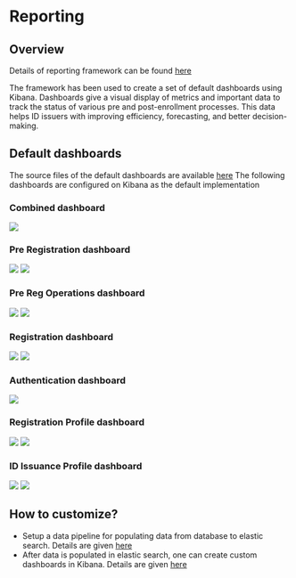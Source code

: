 # Reporting

## Overview

Details of reporting framework can be found [here](https://github.com/mosip/reporting/blob/1.2.0-rc2/README.md)

The framework has been used to create a set of default dashboards using Kibana. Dashboards give a visual display of metrics and important data to track the status of various pre and post-enrollment processes. This data helps ID issuers with improving efficiency, forecasting, and better decision-making.

## Default dashboards
The source files of the default dashboards are available [here](https://github.com/mosip/reporting/tree/1.2.0-rc2/dashboards)
The following dashboards are configured on Kibana as the default implementation

### Combined dashboard
  ![](_images/reports-combined-dashboard.png)
  

### Pre Registration dashboard
  ![](_images/reports-preregistration-1.png)
  ![](_images/reports-preregistration-1.png)

  
### Pre Reg Operations dashboard
  ![](_images/reports-preregistration-operations-1.png)
  ![](_images/reports-preregistration-operations-2.png)
  
  
### Registration dashboard
  ![](_images/reports-registration-1.png)
  ![](_images/reports-registration-2.png)
  
  
### Authentication dashboard
  ![](_images/reports-authentication.png)
  
  
### Registration Profile dashboard
  ![](_images/reports-registration-profile-1.png)
  ![](_images/reports-registration-profile-2.png)
  
  
### ID Issuance Profile dashboard
  ![](_images/reports-id-issuance-1.png)
  ![](_images/reports-id-issuance-2.png)


## How to customize?
* Setup a data pipeline for populating data from database to elastic search. Details are given [here](https://github.com/mosip/reporting/blob/1.2.0-rc2/docs/connectors.md)
* After data is populated in elastic search, one can create custom dashboards in Kibana. Details are given [here](https://www.elastic.co/guide/en/kibana/current/dashboard.html)
